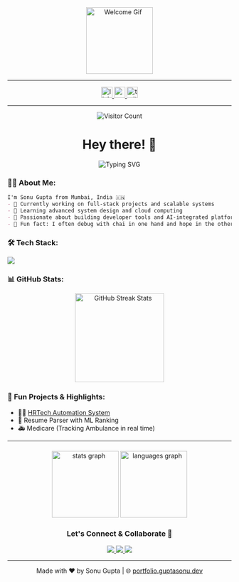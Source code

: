 <div align="center">
  <img height="150" src="https://media.giphy.com/media/M9gbBd9nbDrOTu1Mqx/giphy.gif" alt="Welcome Gif" />
</div>

<hr/>

<div align="center">
  <a href="https://www.linkedin.com/in/gupta-sonu-77668a245/" target="_blank">
    <img src="https://img.shields.io/static/v1?message=LinkedIn&logo=linkedin&label=&color=0077B5&logoColor=white&labelColor=&style=for-the-badge" height="25" alt="linkedin logo" />
  </a>
  <a href="https://youtube.com/YOUR_CHANNEL" target="_blank">
    <img src="https://img.shields.io/static/v1?message=YouTube&logo=youtube&label=&color=FF0000&logoColor=white&labelColor=&style=for-the-badge" height="25" alt="youtube logo" />
  </a>
  <a href="https://twitter.com/YOUR_HANDLE" target="_blank">
    <img src="https://img.shields.io/static/v1?message=Twitter&logo=twitter&label=&color=1DA1F2&logoColor=white&labelColor=&style=for-the-badge" height="25" alt="twitter logo" />
  </a>
</div>

<hr/>

<div align="center">
  <img src="https://visitor-badge.laobi.icu/badge?page_id=your_username.your_username" alt="Visitor Count" />
</div>

<h1 align="center">Hey there! 👋</h1>

<p align="center">
  <img src="https://readme-typing-svg.demolab.com?font=Fira+Code&duration=3000&pause=1000&center=true&vCenter=true&width=435&lines=Full+Stack+Developer;Open+Source+Contributor;Tech+Enthusiast+%F0%9F%9A%80;Always+learning+new+things+%F0%9F%93%9A" alt="Typing SVG" />
</p>

### 👨‍💻 About Me:

```markdown
I'm Sonu Gupta from Mumbai, India 🇮🇳
- 🔭 Currently working on full-stack projects and scalable systems
- 🌱 Learning advanced system design and cloud computing
- 🧠 Passionate about building developer tools and AI-integrated platforms
- 🎯 Fun fact: I often debug with chai in one hand and hope in the other 😄
```

### 🛠️ Tech Stack:

<div align="left">
  <img src="https://skillicons.dev/icons?i=java,python,c,js,ts,html,css,react,nextjs,nodejs,express,mongodb,mysql,,tailwind,figma,aws" />
</div>

### 📊 GitHub Stats:

<div align="center">
  <img src="https://github-readme-streak-stats.herokuapp.com?user=your_username&theme=dark&hide_border=false" alt="GitHub Streak Stats" height="200" />
  <br/>
<!--   <img src="https://github-readme-stats.vercel.app/api?username=your_username&show_icons=true&theme=dark&hide_border=false" height="200" alt="GitHub Stats" /> -->
<!--   <br/> -->
<!--   <img src="https://github-readme-stats.vercel.app/api/top-langs/?username=your_username&layout=compact&theme=dark&hide_border=false" height="200" alt="Top Languages" /> -->
</div>

### 🧠 Fun Projects & Highlights:

- 🧑‍💼 [HRTech Automation System](#)
- 📸 Resume Parser with ML Ranking
- 🚑 Medicare (Tracking Ambulance in real time)


---

### 
<div align="center">
  <img src="https://github-readme-stats.vercel.app/api?username=sonugupta6045&hide_title=false&hide_rank=false&show_icons=true&include_all_commits=true&count_private=true&disable_animations=false&theme=dracula&locale=en&hide_border=false&order=1" height="150" alt="stats graph"  />
  <img src="https://github-readme-stats.vercel.app/api/top-langs?username=sonugupta6045&locale=en&hide_title=false&layout=compact&card_width=320&langs_count=5&theme=dracula&hide_border=false&order=2" height="150" alt="languages graph"  />
</div>

###

<h3 align="center">Let's Connect & Collaborate 🚀</h3>
<p align="center">
  <a href="mailto:guptasonuofficial@gmail.com">
    <img src="https://img.shields.io/badge/Email-D14836?style=for-the-badge&logo=gmail&logoColor=white" />
  </a>
  <a href="https://github.com/gupta-sonu">
    <img src="https://img.shields.io/badge/GitHub-100000?style=for-the-badge&logo=github&logoColor=white" />
  </a>
  <a href="https://portfolio.guptasonu.dev">
    <img src="https://img.shields.io/badge/Portfolio-000000?style=for-the-badge&logo=firefox&logoColor=white" />
  </a>
</p>

<hr/>

<p align="center">
  Made with ❤️ by Sonu Gupta | 🌐 <a href="https://portfolio.guptasonu.dev">portfolio.guptasonu.dev</a>
</p>
